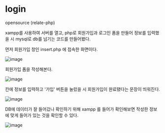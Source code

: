 # login
opensource (relate-php)

xampp를 사용하여 서버를 열고, php로 회원가입과 로그인 폼을 만들어 정보를 입력했을 시 mysql로 db를 넘기는 코드를 만들어봤다.

먼저 회원가입 창인 insert.php 에 접속한 화면이다.

![image](https://user-images.githubusercontent.com/75656859/230546726-0f8b801c-2198-4070-a72d-ed643de1b96e.png)

회원가입 폼을 작성해본다.

![image](https://user-images.githubusercontent.com/75656859/230547145-4df9affa-9798-4e9f-a9e2-75b5d6b4d26c.png)

칸에 정보를 입력하고 '가입' 버튼을 눌렀을 시 회원가입이 완료됐다는 문장이 띄워진다.

![image](https://user-images.githubusercontent.com/75656859/230546938-57a68299-331d-4672-85b5-1543d46c66de.png)

DB에 데이터가 잘 들어갔나 확인하기 위해 xampp 를 들어가 확인해보면 작성한 정보에 맞게 들어가 있는 것을 확인할 수 있다.

![image](https://user-images.githubusercontent.com/75656859/230547095-e802893c-0656-4576-97b2-031ad9493537.png)





